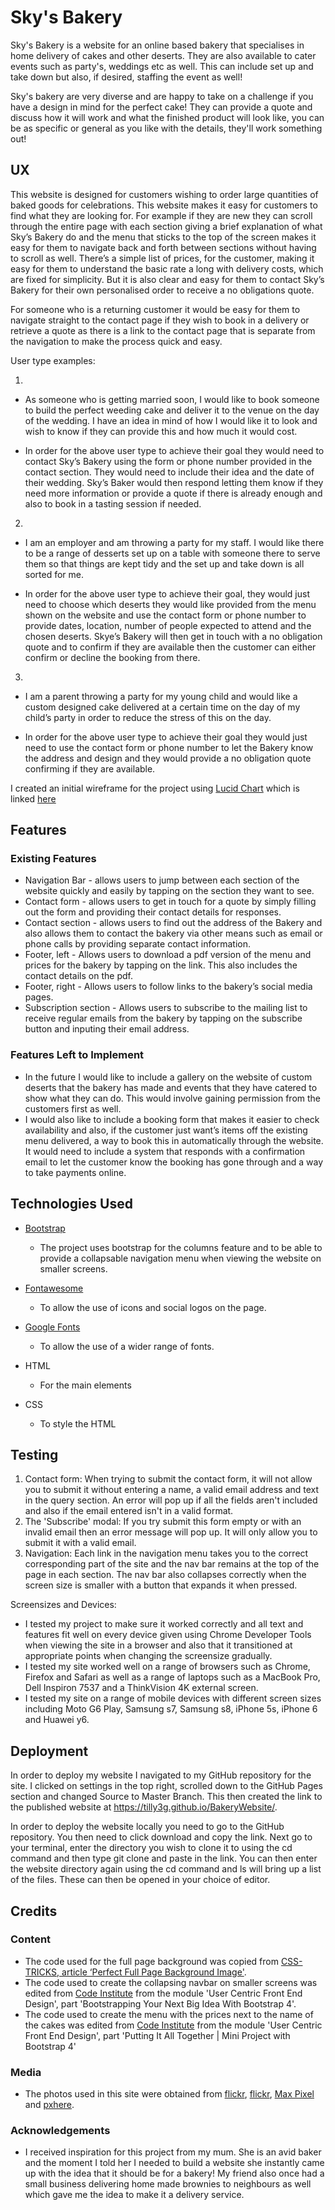 # Sky's Bakery

Sky's Bakery is a website for an online based bakery that specialises in home delivery of cakes and other deserts. They are also available to cater events
such as party's, weddings etc as well. This can include set up and take down but also, if desired, staffing the event as well! 

Sky's bakery are very diverse and are happy to take on a challenge if you have a design in mind for the perfect cake! They can provide a quote and discuss 
how it will work and what the finished product will look like, you can be as specific or general as you like with the details, they'll work something out!

 
## UX
 
This website is designed for customers wishing to order large quantities of baked goods for celebrations. This website makes it easy for customers to find 
what they are looking for. For example if they are new they can scroll through the entire page with each section giving a brief explanation of what Sky’s 
Bakery do and the menu that sticks to the top of the screen makes it easy for them to navigate back and forth between sections without having to scroll as 
well. There’s a simple list of prices, for the customer, making it easy for them to understand the basic rate a long with delivery costs, which are fixed 
for simplicity. But it is also clear and easy for them to contact Sky’s Bakery for their own personalised order to receive a no obligations quote.

For someone who is a returning customer it would be easy for them to navigate straight to the contact page if they wish to book in a delivery or retrieve 
a quote as there is a link to the contact page that is separate from the navigation to make the process quick and easy.

User type examples:

1.
- As someone who is getting married soon, I would like to book someone to build the perfect weeding cake and deliver it to the venue on the day of the 
  wedding. I have an idea in mind of how I would like it to look and wish to know if they can provide this and how much it would cost.

- In order for the above user type to achieve their goal they would need to contact Sky’s Bakery using the form or phone number provided in the contact 
  section. They would need to include their idea and the date of their wedding. Sky’s Baker would then respond letting them know if they need more 
  information or provide a quote if there is already enough and also to book in a tasting session if needed.

2.
- I am an employer and am throwing a party for my staff. I would like there to be a range of desserts set up on a table with someone there to serve them 
  so that things are kept tidy and the set up and take down is all sorted for me. 

- In order for the above user type to achieve their goal, they would just need to choose which deserts they would like provided from the menu shown on the 
  website and use the contact form or phone number to provide dates, location, number of people expected to attend and the chosen deserts. Skye’s Bakery 
  will then get in touch with a no obligation quote and to confirm if they are available then the customer can either confirm or decline the booking from 
  there.

3.
- I am a parent throwing a party for my young child and would like a custom designed cake delivered at a certain time on the day of my child’s party in 
  order to reduce the stress of this on the day.

- In order for the above user type to achieve their goal they would just need to use the contact form or phone number to let the Bakery know the address 
  and design and they would provide a no obligation quote confirming if they are available. 

I created an initial wireframe for the project using [Lucid Chart](https://www.lucidchart.com/pages/home) which is linked [here](assets/wire-frame/bakery_website.pdf)

## Features
 
### Existing Features
- Navigation Bar - allows users to jump between each section of the website quickly and easily by tapping on the section they want to see. 
- Contact form - allows users to get in touch for a quote by simply filling out the form and providing their contact details for responses.
- Contact section - allows users to find out the address of the Bakery and also allows them to contact the bakery via other means such as email or phone 
  calls by providing separate contact information.
- Footer, left - Allows users to download a pdf version of the menu and prices for the bakery by tapping on the link. This also includes the contact 
  details on the pdf.
- Footer, right - Allows users to follow links to the bakery’s social media pages.
- Subscription section - Allows users to subscribe to the mailing list to receive regular emails from the bakery by tapping on the subscribe button and 
  inputing their email address.

### Features Left to Implement
- In the future I would like to include a gallery on the website of custom deserts that the bakery has made and events that they have catered to show 
  what they can do. This would involve gaining permission from the customers first as well.
- I would also like to include a booking form that makes it easier to check availability and also, if the customer just want’s items off the existing 
  menu delivered, a way to book this in automatically through the website. It would need to include a system that responds with a confirmation email to 
  let the customer know the booking has gone through and a way to take payments online.


## Technologies Used

- [Bootstrap](https://getbootstrap.com/)
    - The project uses bootstrap for the columns feature and to be able to provide a collapsable navigation menu when viewing the website on smaller 
      screens.

- [Fontawesome](https://fontawesome.com/)
    - To allow the use of icons and social logos on the page.

- [Google Fonts](https://fonts.google.com)
    - To allow the use of a wider range of fonts.

- HTML
    - For the main elements

- CSS
    - To style the HTML


## Testing


1. Contact form: 
    When trying to submit the contact form, it will not allow you to submit it without entering a name, a valid email address and text in the query
    section. An error will pop up if all the fields aren't included and also if the email entered isn't in a valid format.
2. The 'Subscribe' modal:
    If you try submit this form empty or with an invalid email then an error message will pop up. It will only allow you to submit it with a valid email.
3. Navigation:
    Each link in the navigation menu takes you to the correct corresponding part of the site and the nav bar remains at the top of the page in each 
    section. The nav bar also collapses correctly when the screen size is smaller with a button that expands it when pressed.

Screensizes and Devices:
- I tested my project to make sure it worked correctly and all text and features fit well on every device given using Chrome Developer Tools when viewing 
  the site in a browser and also that it transitioned at appropriate points when changing the screensize gradually.
- I tested my site worked well on a range of browsers such as Chrome, Firefox and Safari as well as a range of laptops such as a MacBook Pro, Dell 
  Inspiron 7537 and a ThinkVision 4K external screen.
- I tested my site on a range of mobile devices with different screen sizes including Moto G6 Play, Samsung s7, Samsung s8, iPhone 5s, iPhone 6 and Huawei
  y6.


## Deployment

In order to deploy my website I navigated to my GitHub repository for the site. I clicked on settings in the top right, scrolled down to the GitHub Pages 
section and changed Source to Master Branch. This then created the link to the published website at https://tilly3g.github.io/BakeryWebsite/.


In order to deploy the website locally you need to go to the GitHub repository. You then need to click download and copy the link. Next go to your 
terminal, enter the directory you wish to clone it to using the cd command and then type git clone and paste in the link. You can then enter the website
directory again using the cd command and ls will bring up a list of the files. These can then be opened in your choice of editor.

## Credits

### Content
- The code used for the full page background was copied from [CSS-TRICKS, article ‘Perfect Full Page Background Image'](https://css-tricks.com/perfect-full-page-background-image/).
- The code used to create the collapsing navbar on smaller screens was edited from [Code Institute](https://codeinstitute.net/) from the
  module 'User Centric Front End Design', part 'Bootstrapping Your Next Big Idea With Bootstrap 4'.
- The code used to create the menu with the prices next to the name of the cakes was edited from [Code Institute](https://codeinstitute.net/) from the
  module 'User Centric Front End Design', part 'Putting It All Together | Mini Project with Bootstrap 4'

### Media
- The photos used in this site were obtained from [flickr](https://www.flickr.com/photos/30478819@N08/31204647918), [flickr](https://www.flickr.com/photos/kjgarbutt/5646267965), 
  [Max Pixel](https://www.maxpixel.net/Baking-Cake-Baking-Baking-Powder-Cake-Baking-Soda-2589517) and [pxhere](https://pxhere.com/en/photo/708098).

### Acknowledgements

- I received inspiration for this project from my mum. She is an avid baker and the moment I told her I needed to build a website she instantly came up
  with the idea that it should be for a bakery! My friend also once had a small business delivering home made brownies to neighbours as well which gave 
  me the idea to make it a delivery service.